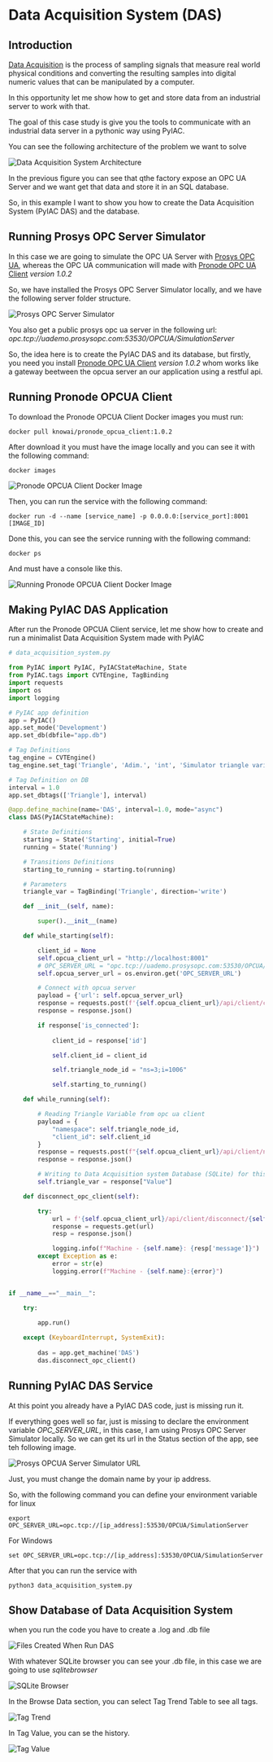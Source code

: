 # Data Acquisition System (DAS)

## Introduction

[Data Acquisition](https://en.wikipedia.org/wiki/Data_acquisition) is the process of sampling signals that measure real world physical
conditions and converting the resulting samples into digital numeric values that can be manipulated by a computer.

In this opportunity let me show how to get and store data from an industrial server to work with that.

The goal of this case study is give you the tools to communicate with an industrial data server in a pythonic way using PyIAC.

You can see the following architecture of the problem we want to solve

![Data Acquisition System Architecture](img/das.svg)

In the previous figure you can see that qthe factory expose an OPC UA Server and we want get that data and store it in an SQL database.

So, in this example I want to show you how to create the Data Acquisition System (PyIAC DAS) and the database.

## Running Prosys OPC Server Simulator

In this case we are going to simulate the OPC UA Server with [Prosys OPC UA](https://www.prosysopc.com/products/opc-ua-simulation-server/), whereas the OPC UA communication will made with [Pronode OPC UA Client](https://hub.docker.com/r/knowai/pronode_opcua_client) *version 1.0.2*

So, we have installed the Prosys OPC Server Simulator locally, and we have the following server folder structure.

![Prosys OPC Server Simulator](img/prosys-opc-ua-server-simulator.png)

You also get a public prosys opc ua server in the following url: *opc.tcp://uademo.prosysopc.com:53530/OPCUA/SimulationServer*

So, the idea here is to create the PyIAC DAS and its database, but firstly, you need you install [Pronode OPC UA Client](https://hub.docker.com/r/knowai/pronode_opcua_client) *version 1.0.2* whom works like a gateway beetween the opcua server an our application using a restful api.

## Running Pronode OPCUA Client

To download the Pronode OPCUA Client Docker images you must run:

```
docker pull knowai/pronode_opcua_client:1.0.2
```

After download it you must have the image locally and you can see it with the following command:

```
docker images
```

![Pronode OPCUA Client Docker Image](img/pronode_opcua_client_docker.png)

Then, you can run the service with the following command:

```
docker run -d --name [service_name] -p 0.0.0.0:[service_port]:8001 [IMAGE_ID]
```

Done this, you can see the service running with the following command:

```
docker ps
```

And must have a console like this.

![Running Pronode OPCUA Client Docker Image](img/run_pronode_opcua_client_docker_image.png)

## Making PyIAC DAS Application

After run the Pronode OPCUA Client service, let me show how to create and run a minimalist Data Acquisition System made with PyIAC

```python
# data_acquisition_system.py

from PyIAC import PyIAC, PyIACStateMachine, State
from PyIAC.tags import CVTEngine, TagBinding
import requests
import os
import logging

# PyIAC app definition
app = PyIAC()
app.set_mode('Development')
app.set_db(dbfile="app.db")

# Tag Definitions
tag_engine = CVTEngine()
tag_engine.set_tag('Triangle', 'Adim.', 'int', 'Simulator triangle variable', -1, 1)

# Tag Definition on DB
interval = 1.0
app.set_dbtags(['Triangle'], interval)

@app.define_machine(name='DAS', interval=1.0, mode="async")
class DAS(PyIACStateMachine):

    # State Definitions
    starting = State('Starting', initial=True)
    running = State('Running')

    # Transitions Definitions
    starting_to_running = starting.to(running)

    # Parameters
    triangle_var = TagBinding('Triangle', direction='write')

    def __init__(self, name):

        super().__init__(name)

    def while_starting(self):

        client_id = None
        self.opcua_client_url = "http://localhost:8001"
        # OPC_SERVER_URL = "opc.tcp://uademo.prosysopc.com:53530/OPCUA/SimulationServer"
        self.opcua_server_url = os.environ.get('OPC_SERVER_URL')

        # Connect with opcua server
        payload = {'url': self.opcua_server_url}
        response = requests.post(f'{self.opcua_client_url}/api/client/connect_to_server', json=payload)
        response = response.json()

        if response['is_connected']:
            
            client_id = response['id']

            self.client_id = client_id

            self.triangle_node_id = "ns=3;i=1006"

            self.starting_to_running()

    def while_running(self):

        # Reading Triangle Variable from opc ua client
        payload = {
            "namespace": self.triangle_node_id,
            "client_id": self.client_id
        }
        response = requests.post(f"{self.opcua_client_url}/api/client/node_attributes", json=payload)
        response = response.json()

        # Writing to Data Acquisition system Database (SQLite) for this demo
        self.triangle_var = response["Value"]

    def disconnect_opc_client(self):

        try:
            url = f'{self.opcua_client_url}/api/client/disconnect/{self.client_id}'
            response = requests.get(url)
            resp = response.json()

            logging.info(f"Machine - {self.name}: {resp['message']}")
        except Exception as e:
            error = str(e)
            logging.error(f"Machine - {self.name}:{error}")


if __name__=="__main__":

    try: 
            
        app.run()

    except (KeyboardInterrupt, SystemExit):
        
        das = app.get_machine('DAS')
        das.disconnect_opc_client()
```

## Running PyIAC DAS Service

At this point you already have a PyIAC DAS code, just is missing run it.

If everything goes well so far, just is missing to declare the environment variable *OPC_SERVER_URL*, in this case, I am using Prosys OPC Server Simulator locally. So we can get its url in the Status section of the app, see teh following image.

![Prosys OPCUA Server Simulator URL](img/opcua_server_url.png)

Just, you must change the domain name by your ip address.

So, with the following command you can define your environment variable for linux

```
export OPC_SERVER_URL=opc.tcp://[ip_address]:53530/OPCUA/SimulationServer
```

For Windows

```
set OPC_SERVER_URL=opc.tcp://[ip_address]:53530/OPCUA/SimulationServer
```

After that you can run the service with

```
python3 data_acquisition_system.py
```

## Show Database of Data Acquisition System

when you run the code you have to create a .log and .db file

![Files Created When Run DAS](img/files_created_when_run_das.png)

With whatever SQLite browser you can see your .db file, in this case we are going to use *sqlitebrowser*

![SQLite Browser](img/sqlitebrowser.png)

In the Browse Data section, you can select Tag Trend Table to see all tags.

![Tag Trend](img/tag_trend_browse_data.png)

In Tag Value, you can se the history.

![Tag Value](img/tag_value_browse_data.png)